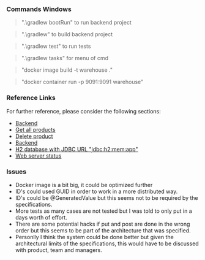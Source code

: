 ### Commands Windows
>".\gradlew bootRun" to run backend project

>".\gradlew" to build backend project

>".\gradlew test" to run tests

>".\gradlew tasks" for menu of cmd

>"docker image build -t warehouse ."

>"docker container run -p 9091:9091 warehouse"

### Reference Links
For further reference, please consider the following sections:

* [Backend](http://localhost:9091)
* [Get all products](http://localhost:9091/products/all)
* [Delete product](http://localhost:9091/product/remove)
* [Backend](http://localhost:9091)
* [H2 database with JDBC URL "jdbc:h2:mem:app"](http://localhost:9091/console)
* [Web server status](http://localhost:9091/actuator/health)


### Issues
- Docker image is a bit big, it could be optimized further
- ID's could used GUID in order to work in a more distributed way.
- ID's could be @GeneratedValue but this seems not to be required by the specifications.
- More tests as many cases are not tested but I was told to only put in a days worth of effort.
- There are some potential hacks if put and post are done in the wrong order but this seems to be part of the architecture that was specified. 
- Personlly I think the system could be done better but given the architectural limits of the specifications, this would have to be discussed with product, team and managers.
